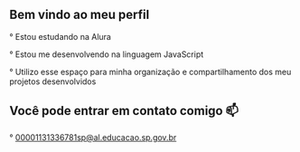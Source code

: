 ## Bem vindo ao meu perfil 
° Estou estudando na Alura

° Estou me desenvolvendo na linguagem JavaScript

° Utilizo esse espaço para minha organização e compartilhamento dos meu projetos desenvolvidos
## Você pode entrar em contato comigo 📫
° 00001131336781sp@al.educacao.sp.gov.br

<!--
**Yuri1b/yuri1b** is a ✨ _special_ ✨ repository because its `README.md` (this file) appears on your GitHub profile.

Here are some ideas to get you started:

- 🔭 I’m currently working on ...
- 🌱 I’m currently learning ...
- 👯 I’m looking to collaborate on ...
- 🤔 I’m looking for help with ...
- 💬 Ask me about ...
- 📫 How to reach me: ...
- 😄 Pronouns: ...
- ⚡ Fun fact: ...
-->

